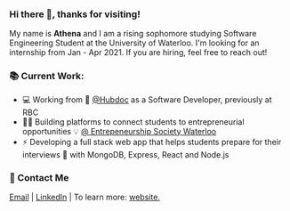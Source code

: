 ### Hi there 👋, thanks for visiting!
My name is **Athena** and I am a rising sophomore studying Software Engineering Student at the University of Waterloo.
I'm looking for an internship from Jan - Apr 2021. If you are hiring, feel free to reach out!

### 📚 Current Work:

- 💻 Working from 🏡 [@Hubdoc](https://www.hubdoc.com/) as a Software Developer, previously at RBC
- 👩‍💻 Building platforms to connect students to entrepreneurial opportunities 💡 [@ Entrepeneurship Society Waterloo](https://entsoc.ca/)
- ⚡ Developing a full stack web app that helps students prepare for their interviews 💼 with MongoDB, Express, React and Node.js

### 📧 Contact Me 
[Email](mailto:athenaparthenos2@gmail.com) | [LinkedIn](https://www.linkedin.com/in/athena-liu) | To learn more: [website.](http://athenalry.github.io/)
<!--
**athenalry/athenalry** is a ✨ _special_ ✨ repository because its `README.md` (this file) appears on your GitHub profile.
- 💭 Curious about NLP and have learned about the basics of Machine Learning on Coursera

Here are some ideas to get you started:

- 🔭 I’m currently working on ...
- 🌱 I’m currently learning ...
- 👯 I’m looking to collaborate on ...
- 🤔 I’m looking for help with ...
- 💬 Ask me about ...
- 📫 How to reach me: ...
- 😄 Pronouns: ...
- ⚡ Fun fact: ...
-->

